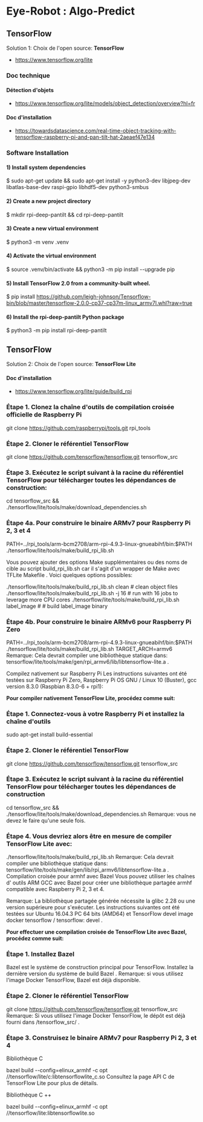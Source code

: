 # Eye-Robot : Algo-Predict

## TensorFlow 
Solution 1: Choix de l'open source: **TensorFlow** 

- https://www.tensorflow.org/lite

### Doc technique

#### Détection d'objets
- https://www.tensorflow.org/lite/models/object_detection/overview?hl=fr

#### Doc d'installation
- https://towardsdatascience.com/real-time-object-tracking-with-tensorflow-raspberry-pi-and-pan-tilt-hat-2aeaef47e134

### Software Installation
#### 1) Install system dependencies

$ sudo apt-get update && sudo apt-get install -y python3-dev libjpeg-dev libatlas-base-dev raspi-gpio libhdf5-dev python3-smbus

#### 2) Create a new project directory
$ mkdir rpi-deep-pantilt && cd rpi-deep-pantilt

#### 3) Create a new virtual environment
$ python3 -m venv .venv

#### 4) Activate the virtual environment
$ source .venv/bin/activate && python3 -m pip install --upgrade pip
#### 5) Install TensorFlow 2.0 from a community-built wheel.
$ pip install https://github.com/leigh-johnson/Tensorflow-bin/blob/master/tensorflow-2.0.0-cp37-cp37m-linux_armv7l.whl?raw=true

#### 6) Install the rpi-deep-pantilt Python package
$ python3 -m pip install rpi-deep-pantilt


## TensorFlow 
Solution 2: Choix de l'open source: **TensorFlow Lite**

#### Doc d'installation
- https://www.tensorflow.org/lite/guide/build_rpi

### Étape 1. Clonez la chaîne d'outils de compilation croisée officielle de Raspberry Pi
git clone https://github.com/raspberrypi/tools.git rpi_tools

### Étape 2. Cloner le référentiel TensorFlow
git clone https://github.com/tensorflow/tensorflow.git tensorflow_src


### Étape 3. Exécutez le script suivant à la racine du référentiel TensorFlow pour télécharger toutes les dépendances de construction:
cd tensorflow_src && ./tensorflow/lite/tools/make/download_dependencies.sh

### Étape 4a. Pour construire le binaire ARMv7 pour Raspberry Pi 2, 3 et 4
PATH=../rpi_tools/arm-bcm2708/arm-rpi-4.9.3-linux-gnueabihf/bin:$PATH \
  ./tensorflow/lite/tools/make/build_rpi_lib.sh
  
Vous pouvez ajouter des options Make supplémentaires ou des noms de cible au script build_rpi_lib.sh car il s'agit d'un wrapper de Make avec TFLite Makefile . Voici quelques options possibles:


./tensorflow/lite/tools/make/build_rpi_lib.sh clean # clean object files
./tensorflow/lite/tools/make/build_rpi_lib.sh -j 16 # run with 16 jobs to leverage more CPU cores
./tensorflow/lite/tools/make/build_rpi_lib.sh label_image # # build label_image binary

### Étape 4b. Pour construire le binaire ARMv6 pour Raspberry Pi Zero

PATH=../rpi_tools/arm-bcm2708/arm-rpi-4.9.3-linux-gnueabihf/bin:$PATH \
  ./tensorflow/lite/tools/make/build_rpi_lib.sh TARGET_ARCH=armv6
Remarque: Cela devrait compiler une bibliothèque statique dans: tensorflow/lite/tools/make/gen/rpi_armv6/lib/libtensorflow-lite.a .

Compilez nativement sur Raspberry Pi
Les instructions suivantes ont été testées sur Raspberry Pi Zero, Raspberry Pi OS GNU / Linux 10 (Buster), gcc version 8.3.0 (Raspbian 8.3.0-6 + rpi1):

**Pour compiler nativement TensorFlow Lite, procédez comme suit:**

### Étape 1. Connectez-vous à votre Raspberry Pi et installez la chaîne d'outils
sudo apt-get install build-essential

### Étape 2. Cloner le référentiel TensorFlow
git clone https://github.com/tensorflow/tensorflow.git tensorflow_src

### Étape 3. Exécutez le script suivant à la racine du référentiel TensorFlow pour télécharger toutes les dépendances de construction
cd tensorflow_src && ./tensorflow/lite/tools/make/download_dependencies.sh
Remarque: vous ne devez le faire qu'une seule fois.

### Étape 4. Vous devriez alors être en mesure de compiler TensorFlow Lite avec:
./tensorflow/lite/tools/make/build_rpi_lib.sh
Remarque: Cela devrait compiler une bibliothèque statique dans: tensorflow/lite/tools/make/gen/lib/rpi_armv6/libtensorflow-lite.a .
Compilation croisée pour armhf avec Bazel
Vous pouvez utiliser les chaînes d' outils ARM GCC avec Bazel pour créer une bibliothèque partagée armhf compatible avec Raspberry Pi 2, 3 et 4.

Remarque: La bibliothèque partagée générée nécessite la glibc 2.28 ou une version supérieure pour s'exécuter.
Les instructions suivantes ont été testées sur Ubuntu 16.04.3 PC 64 bits (AMD64) et TensorFlow devel image docker tensorflow / tensorflow: devel .

**Pour effectuer une compilation croisée de TensorFlow Lite avec Bazel, procédez comme suit:**

### Étape 1. Installez Bazel
Bazel est le système de construction principal pour TensorFlow. Installez la dernière version du système de build Bazel .
Remarque: si vous utilisez l'image Docker TensorFlow, Bazel est déjà disponible.

### Étape 2. Cloner le référentiel TensorFlow
git clone https://github.com/tensorflow/tensorflow.git tensorflow_src
Remarque: Si vous utilisez l'image Docker TensorFlow, le dépôt est déjà fourni dans /tensorflow_src/ .

### Étape 3. Construisez le binaire ARMv7 pour Raspberry Pi 2, 3 et 4
Bibliothèque C

bazel build --config=elinux_armhf -c opt //tensorflow/lite/c:libtensorflowlite_c.so
Consultez la page API C de TensorFlow Lite pour plus de détails.

Bibliothèque C ++

bazel build --config=elinux_armhf -c opt //tensorflow/lite:libtensorflowlite.so